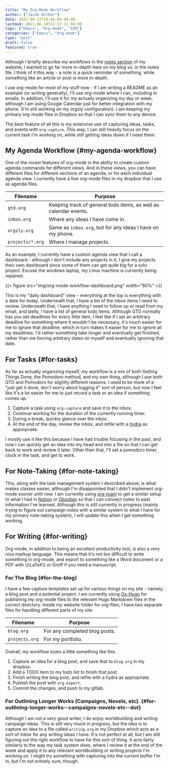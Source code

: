 ```yaml
---
title: "My Org-Mode Workflow"
author: ["Jacob Hilker"]
date: 2021-06-12T20:46:00-04:00
lastmod: 2021-06-18T22:57:12-04:00
tags: ["Emacs", "Org-mode", "GTD"]
categories: ["Emacs", "Org-mode"]
type: "post"
draft: false
featured: true
---
```


Although I briefly describe my workflows in the [notes section](https://braindump.jhilker.com) of my website, I wanted to go far more in-depth here on my blog vs. in the notes file. I think of it this way - a note is a quick reminder of something, while something like an article or post is more in-depth.

I use org-mode for most of my stuff now - if I am writing a README as an example (or writing generally), I'll use org-mode where I can, including in emails. In addition, I'll use it for my actually organizing my day or week, although I am using Google Calendar just for better integration with my phone. (I'm still working on my orgzly configuration). I am keeping my primary org-mode files in Dropbox so that I can sync them to any device.

The best feature of all this is my extensive use of capturing ideas, tasks, and events with `org-capture`. This way, I can still heavily focus on the current task I'm working on, while still getting ideas down if I need them.


## My Agenda Workflow {#my-agenda-workflow}

One of the nicest features of org-mode is the ability to create custom agenda commands for different views. And in these views, you can have different files for different sections of an agenda, or for each individual agenda view. I currently have a few org-mode files in my dropbox that I use as agenda files.

| Filename         | Purpose                                                          |
|------------------|------------------------------------------------------------------|
| `gtd.org`        | Keeping track of general todo items, as well as calendar events. |
| `inbox.org`      | Where any ideas I have come in.                                  |
| `orgzly.org`     | Same as `inbox.org`, but for any ideas I have on my phone.       |
| `projects/*.org` | Where I manage projects.                                         |

As an example, I currently have a custom agenda view that I call a dashboard - although I don't include any projects in it, I give my projects their own dashboard since some of them can get quite big for a solo project. Excuse the windows laptop, my Linux machine is currently being repaired.

{{< figure src="img/org-mode-workflow-dashboard.png" width="80%" >}}

This is my "daily dashboard" view - everything at the top is everything with a date for today. Underneath that, I have a list of the inbox items I need to review. Underneath that, I have anything I need to follow up or read from my email, and lastly, I have a list of general todo items. Although GTD normally has you set deadlines for every little item, I feel like if I set an arbitrary deadline for something where it wouldn't be necessary, it's much easier for me to ignore that deadline, which in turn makes it easier for me to ignore all my deadlines. I'd rather something take longer and eventually get finished, rather than me forcing arbitrary dates on myself and eventually ignoring that date.


## For Tasks {#for-tasks}

As far as actually organizing myself, my workflow is a mix of both Getting Things Done, the Pomodoro method, and my own thing, although I use both GTD and Pomodoro for slightly different reasons. I used to be more of a "just get it done, don't worry about logging it" sort of person, but now I feel like it's a lot easier for me to just record a task or an idea if something comes up.

1.  Capture a task using `org-capture` and save it to the inbox.
2.  Continue working for the duration of the currently running timer.
3.  During a break, quickly glance over the inbox.
4.  At the end of the day, review the inbox, and refile with a [hydra](https://mollermara.com/blog/Fast-refiling-in-org-mode-with-hydras/) as appropriate.

I mostly use it like this because I have had trouble focusing in the past, and now I can quickly get an idea into my head and into a file so that I can get back to work and review it later. Other than that, I'll set a pomodoro timer, clock in the task, and get to work.


## For Note-Taking {#for-note-taking}

This, along with the task management system I described above, is what makes classes easier, although I'm disappointed that I didn't implement org-mode sooner until now. I am currently using [org-roam](https://github.com/org-roam/org-roam/) to get a similar setup to what I had in [Notion](https://notion.so/) or [Obsidian](https://obsidian.md/) so that I can connect notes to past information I've learned.  Although this is still currently in progress (mainly trying to figure out campaign notes with a similar system to what I have for my primary note-taking system), I will update this when I get something working.


## For Writing {#for-writing}

Org-mode, in addition to being an excellent productivity tool, is also a very nice markup language. This means that it's not too difficult to write something in org-mode, and export to something like a Word document or a PDF with \\(\LaTeX\\) or Groff if you need a manuscript.


### For The Blog {#for-the-blog}

I have a few capture templates set up for various things on my site - namely, a blog post and a potential project. I am currently using [Ox-Hugo](https://github.com/kaushalmodi/ox-hugo) for publishing my org-mode files to the relevant Hugo Markdown files in the correct directory. Inside my website folder for org-files, I have two separate files for handling different parts of my site.

| Filename       | Purpose                       |
|----------------|-------------------------------|
| `blog.org`     | For any completed blog posts. |
| `projects.org` | For my portfolio.             |

Overall, my workflow looks a little something like this.

1.  Capture an idea for a blog post, and save that to `blog.org` in my dropbox.
2.  Add a TODO item to my todo list to finish that post.
3.  Finish writing the blog post, and refile with a hydra as appropriate.
4.  Publish the post with `org-export`.
5.  Commit the changes, and push to my gitlab.


### For Outlining Longer Works (Campaigns, Novels, etc). {#for-outlining-longer-works--campaigns-novels-etc--dot}

Although I am not a very good writer, I do enjoy worldbuilding and writing campaign ideas. This is still very much in progress, but the idea is to capture an idea to a file called `writing.org` in my Dropbox which acts as a sort of inbox for any writing ideas I have. It's not perfect at all, but I am still figuring out the right workflow to have for this sort of thing. It acts fairly similarly to the way my task system does, where I review it at the end of the week and apply it to any relevant worldbuilding or writing projects I'm working on. I might try something with capturing into the current buffer I'm in, but I'm not entirely sure, though.